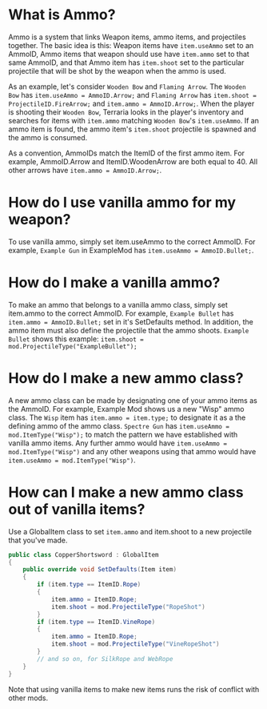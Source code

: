 # What is Ammo?
Ammo is a system that links Weapon items, ammo items, and projectiles together. The basic idea is this: Weapon items have `item.useAmmo` set to an AmmoID, Ammo items that weapon should use have `item.ammo` set to that same AmmoID, and that Ammo item has `item.shoot` set to the particular projectile that will be shot by the weapon when the ammo is used.

As an example, let's consider `Wooden Bow` and `Flaming Arrow`. The `Wooden Bow` has `item.useAmmo = AmmoID.Arrow;` and `Flaming Arrow` has `item.shoot = ProjectileID.FireArrow;` and `item.ammo = AmmoID.Arrow;`. When the player is shooting their `Wooden Bow`, Terraria looks in the player's inventory and searches for items with `item.ammo` matching `Wooden Bow`'s `item.useAmmo`. If an ammo item is found, the ammo item's `item.shoot` projectile is spawned and the ammo is consumed.

As a convention, AmmoIDs match the ItemID of the first ammo item. For example, AmmoID.Arrow and ItemID.WoodenArrow are both equal to 40. All other arrows have `item.ammo = AmmoID.Arrow;`.

# How do I use vanilla ammo for my weapon?
To use vanilla ammo, simply set item.useAmmo to the correct AmmoID. For example, `Example Gun` in ExampleMod has `item.useAmmo = AmmoID.Bullet;`.

# How do I make a vanilla ammo?
To make an ammo that belongs to a vanilla ammo class, simply set item.ammo to the correct AmmoID. For example, `Example Bullet` has `item.ammo = AmmoID.Bullet;` set in it's SetDefaults method. In addition, the ammo item must also define the projectile that the ammo shoots. `Example Bullet` shows this example: `item.shoot = mod.ProjectileType("ExampleBullet");`

# How do I make a new ammo class?
A new ammo class can be made by designating one of your ammo items as the AmmoID. For example, Example Mod shows us a new "Wisp" ammo class. The `Wisp` item has `item.ammo = item.type;` to designate it as a the defining ammo of the ammo class. `Spectre Gun` has `item.useAmmo = mod.ItemType("Wisp");` to match the pattern we have established with vanilla ammo items.
Any further ammo would have `item.useAmmo = mod.ItemType("Wisp")` and any other weapons using that ammo would have `item.useAmmo = mod.ItemType("Wisp")`.

# How can I make a new ammo class out of vanilla items?
Use a GlobalItem class to set `item.ammo` and item.shoot to a new projectile that you've made.

```cs
public class CopperShortsword : GlobalItem
{
	public override void SetDefaults(Item item)
	{
		if (item.type == ItemID.Rope)
		{
			item.ammo = ItemID.Rope;
			item.shoot = mod.ProjectileType("RopeShot")
		}
		if (item.type == ItemID.VineRope)
		{
			item.ammo = ItemID.Rope;
			item.shoot = mod.ProjectileType("VineRopeShot")
		}
		// and so on, for SilkRope and WebRope
	}
}
```

Note that using vanilla items to make new items runs the risk of conflict with other mods.
